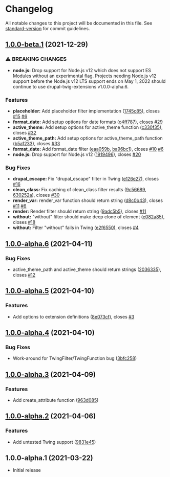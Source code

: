 # Changelog

All notable changes to this project will be documented in this file. See [standard-version](https://github.com/conventional-changelog/standard-version) for commit guidelines.

## [1.0.0-beta.1](https://github.com/JohnAlbin/drupal-twig-extensions/compare/v1.0.0-alpha.6...v1.0.0-beta.1) (2021-12-29)


### ⚠ BREAKING CHANGES

* **node.js:** Drop support for Node.js v12 which does not support ES Modules
without an experimental flag. Projects needing Node.js v12 support before the
Node.js v12 LTS support ends on May 1, 2022 should continue to use
drupal-twig-extensions v1.0.0-alpha.6.

### Features

* **placeholder:** Add placeholder filter implementation ([1745c85](https://github.com/JohnAlbin/drupal-twig-extensions/commit/1745c85139d0f0e7f29d2f451314104505923957)), closes [#15](https://github.com/JohnAlbin/drupal-twig-extensions/issues/15) [#6](https://github.com/JohnAlbin/drupal-twig-extensions/issues/6)
* **format_date:** Add setup options for date formats ([c4ff787](https://github.com/JohnAlbin/drupal-twig-extensions/commit/c4ff78717b1897531a0e42b8c57e7b1d530f93cc)), closes [#29](https://github.com/JohnAlbin/drupal-twig-extensions/issues/29)
* **active_theme:** Add setup options for active_theme function ([c330f35](https://github.com/JohnAlbin/drupal-twig-extensions/commit/c330f359ac323f80b6f5e8f1e05d8b8512ab0154)), closes [#32](https://github.com/JohnAlbin/drupal-twig-extensions/issues/32)
* **active_theme_path:** Add setup options for active_theme_path function ([b5a1233](https://github.com/JohnAlbin/drupal-twig-extensions/commit/b5a123363345e60b5522c2c5ddda4a03286ea6e3)), closes [#33](https://github.com/JohnAlbin/drupal-twig-extensions/issues/33)
* **format_date:** Add format_date filter ([eaa059b](https://github.com/JohnAlbin/drupal-twig-extensions/commit/eaa059b41bd61ad038e37b6e0b04a7398df293e1), [ba96bc1](https://github.com/JohnAlbin/drupal-twig-extensions/commit/ba96bc1907cf4d6093668ed2d087386ba9d8eb4c)), closes [#10](https://github.com/JohnAlbin/drupal-twig-extensions/issues/10) [#6](https://github.com/JohnAlbin/drupal-twig-extensions/issues/6)
* **node.js:** Drop support for Node.js v12 ([1919496](https://github.com/JohnAlbin/drupal-twig-extensions/commit/1919496074be05c9798271a5a6b3315127e32a37)), closes [#20](https://github.com/JohnAlbin/drupal-twig-extensions/issues/20)


### Bug Fixes

* **drupal_escape:** Fix "drupal_escape" filter in Twing ([e126e27](https://github.com/JohnAlbin/drupal-twig-extensions/commit/e126e279f3ce7a59c7f02fb6096478d498b4293c)), closes [#16](https://github.com/JohnAlbin/drupal-twig-extensions/issues/16)
* **clean_class:** Fix caching of clean_class filter results ([9c56689](https://github.com/JohnAlbin/drupal-twig-extensions/commit/9c566894c7207553d938f9eb7a740421d686700d), [630252a](https://github.com/JohnAlbin/drupal-twig-extensions/commit/630252acbdd6174f58ec3cff3f527ec22c603f18)), closes [#30](https://github.com/JohnAlbin/drupal-twig-extensions/issues/30)
* **render_var:** render_var function should return string ([d8c0b43](https://github.com/JohnAlbin/drupal-twig-extensions/commit/d8c0b43ffe7aa9aabb93a124ab63c1de69d0686a)), closes [#11](https://github.com/JohnAlbin/drupal-twig-extensions/issues/11) [#6](https://github.com/JohnAlbin/drupal-twig-extensions/issues/6)
* **render:** Render filter should return string ([9adc5b5](https://github.com/JohnAlbin/drupal-twig-extensions/commit/9adc5b5603e410bf7ce5654cfc3fa42f1522df35)), closes [#11](https://github.com/JohnAlbin/drupal-twig-extensions/issues/11)
* **without:** "without" filter should make deep clone of element ([e082a85](https://github.com/JohnAlbin/drupal-twig-extensions/commit/e082a853c48f5f670707b71617460126f8ecc712)), closes [#18](https://github.com/JohnAlbin/drupal-twig-extensions/issues/18)
* **without:** Filter "without" fails in Twing ([e2f6550](https://github.com/JohnAlbin/drupal-twig-extensions/commit/e2f65508f5f706eabcffed551a06131805d66219)), closes [#4](https://github.com/JohnAlbin/drupal-twig-extensions/issues/4)

## [1.0.0-alpha.6](https://github.com/JohnAlbin/drupal-twig-extensions/compare/v1.0.0-alpha.5...v1.0.0-alpha.6) (2021-04-11)


### Bug Fixes

* active_theme_path and active_theme should return strings ([2036335](https://github.com/JohnAlbin/drupal-twig-extensions/commit/20363350c538adb3c330d214222e9e04298e0d0f)), closes [#12](https://github.com/JohnAlbin/drupal-twig-extensions/issues/12)

## [1.0.0-alpha.5](https://github.com/JohnAlbin/drupal-twig-extensions/compare/v1.0.0-alpha.4...v1.0.0-alpha.5) (2021-04-10)

### Features

- Add options to extension definitions ([8e073cf](https://github.com/JohnAlbin/drupal-twig-extensions/commit/8e073cf29b747b089096e28af2f1730c599bd082)), closes [#3](https://github.com/JohnAlbin/drupal-twig-extensions/issues/3)

## [1.0.0-alpha.4](https://github.com/JohnAlbin/drupal-twig-extensions/compare/v1.0.0-alpha.3...v1.0.0-alpha.4) (2021-04-10)

### Bug Fixes

- Work-around for TwingFilter/TwingFunction bug ([3bfc258](https://github.com/JohnAlbin/drupal-twig-extensions/commit/3bfc258d1339287e665abb1cafbcbb1aea2c8401))

## [1.0.0-alpha.3](https://github.com/JohnAlbin/drupal-twig-extensions/compare/v1.0.0-alpha.2...v1.0.0-alpha.3) (2021-04-09)

### Features

- Add create_attribute function ([963d085](https://github.com/JohnAlbin/drupal-twig-extensions/commit/963d085ab179ffe3e0cef24033a1ac55f9e6dd2f))

## [1.0.0-alpha.2](https://github.com/JohnAlbin/drupal-twig-extensions/compare/v1.0.0-alpha.1...v1.0.0-alpha.2) (2021-04-06)

### Features

- Add untested Twing support ([9831e45](https://github.com/JohnAlbin/drupal-twig-extensions/commit/9831e458920e9fde9a0c294d1ed51c09c9e087a8))

## 1.0.0-alpha.1 (2021-03-22)

- Initial release

